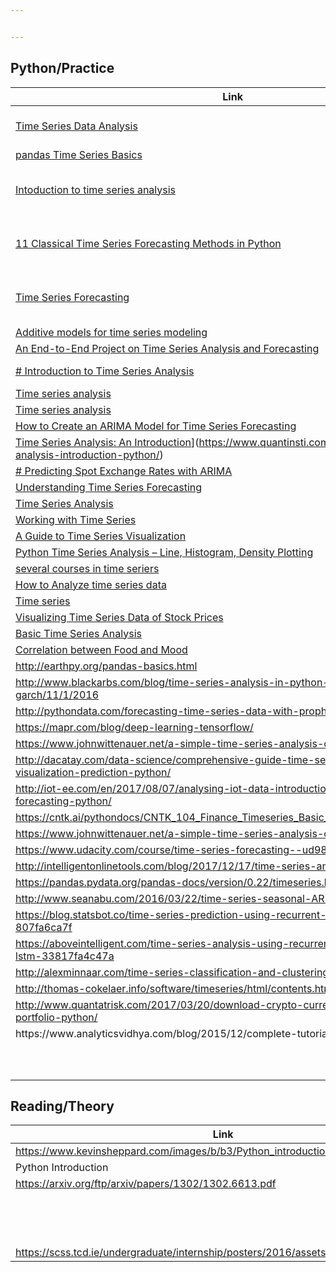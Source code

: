 ```yaml
---


---
```


<h2 id="pythonpractice">Python/Practice</h2>

<table>
<thead>
<tr>
<th>Link</th>
<th>Note</th>
<th>File</th>
</tr>
</thead>
<tbody>
<tr>
<td><a href="https://dzone.com/articles/time-series-data-analysis-tutorial-with-pandas">Time Series Data Analysis</a></td>
<td>Periodicity and Autocorrelation,diet, gym, and finance</td>
<td>0</td>
</tr>
<tr>
<td><a href="https://chrisalbon.com/python/data_wrangling/pandas_time_series_basics/">pandas Time Series Basics</a></td>
<td></td>
<td>0</td>
</tr>
<tr>
<td><a href="https://www.pycon.it/media/conference/slides/introduction-to-data-analysis-with-pandas.pdf">Intoduction to time series analysis</a></td>
<td>Part1: Basic &amp; Visualization, Part 2: Time-Series data of a single item</td>
<td>2</td>
</tr>
<tr>
<td><a href="https://machinelearningmastery.com/time-series-forecasting-methods-in-python-cheat-sheet/">11 Classical Time Series Forecasting Methods in Python</a></td>
<td>11 different classical time series forecasting methods</td>
<td>1</td>
</tr>
<tr>
<td><a href="https://www.analyticsvidhya.com/blog/2016/02/time-series-forecasting-codes-python/">Time Series Forecasting</a></td>
<td>A comprehensive beginner’s guide to create a Time Series Forecast</td>
<td>1</td>
</tr>
<tr>
<td><a href="https://towardsdatascience.com/time-series-analysis-in-python-an-introduction-70d5a5b1d52a">Additive models for time series modeling</a></td>
<td></td>
<td>1</td>
</tr>
<tr>
<td><a href="https://towardsdatascience.com/an-end-to-end-project-on-time-series-analysis-and-forecasting-with-python-4835e6bf050b">An End-to-End Project on Time Series Analysis and Forecasting</a></td>
<td></td>
<td>1</td>
</tr>
<tr>
<td><a href="https://www.datacamp.com/courses/introduction-to-time-series-analysis-in-python"># Introduction to Time Series Analysis</a></td>
<td>Correlation and Autocorrelation</td>
<td>1</td>
</tr>
<tr>
<td><a href="https://medium.com/open-machine-learning-course/open-machine-learning-course-topic-9-time-series-analysis-in-python-a270cb05e0b3">Time series analysis</a></td>
<td></td>
<td>1</td>
</tr>
<tr>
<td><a href="https://www.kaggle.com/kashnitsky/topic-9-part-1-time-series-analysis-in-python">Time series analysis</a></td>
<td></td>
<td>1</td>
</tr>
<tr>
<td><a href="https://machinelearningmastery.com/arima-for-time-series-forecasting-with-python/">How to Create an ARIMA Model for Time Series Forecasting</a></td>
<td>ARIMA Model</td>
<td>1</td>
</tr>
<tr>
<td><a href="https://www.quantinsti.com/blog/time-series-analysis-introduction-python/" title="Permalink to Time Series Analysis: An Introduction In Python">Time Series Analysis: An Introduction</a>](<a href="https://www.quantinsti.com/blog/time-series-analysis-introduction-python/">https://www.quantinsti.com/blog/time-series-analysis-introduction-python/</a>)</td>
<td></td>
<td>1</td>
</tr>
<tr>
<td><a href="https://dataplatform.cloud.ibm.com/exchange/public/entry/view/815137c868b916821dec777bdc23013c"># Predicting Spot Exchange Rates with ARIMA</a></td>
<td></td>
<td>0</td>
</tr>
<tr>
<td><a href="https://www.vinta.com.br/blog/2018/understanding-time-series-forecasting-python/">Understanding Time Series Forecasting</a></td>
<td></td>
<td>1</td>
</tr>
<tr>
<td><a href="https://github.com/rouseguy/TimeSeriesAnalysiswithPython">Time Series Analysis</a></td>
<td></td>
<td>1</td>
</tr>
<tr>
<td><a href="https://jakevdp.github.io/PythonDataScienceHandbook/03.11-working-with-time-series.html">Working with Time Series</a></td>
<td></td>
<td>2</td>
</tr>
<tr>
<td><a href="https://www.digitalocean.com/community/tutorials/a-guide-to-time-series-visualization-with-python-3">A Guide to Time Series Visualization</a></td>
<td></td>
<td>2</td>
</tr>
<tr>
<td><a href="https://data-flair.training/blogs/python-time-series/">Python Time Series Analysis – Line, Histogram, Density Plotting</a></td>
<td></td>
<td></td>
</tr>
<tr>
<td><a href="https://www.coursera.org/courses?query=time%20series%20analysis">several courses in time seriers</a></td>
<td></td>
<td>3</td>
</tr>
<tr>
<td><a href="https://dev.to/harishkgarg/-how-to-analyze-time-series-data-in-python-pandas-ih9">How to Analyze time series data</a></td>
<td></td>
<td>3</td>
</tr>
<tr>
<td><a href="https://www.tutorialspoint.com/python/python_time_series.htm">Time series</a></td>
<td></td>
<td>3</td>
</tr>
<tr>
<td><a href="https://byteacademy.co/blog/time-series-python">Visualizing Time Series Data of Stock Prices</a></td>
<td></td>
<td>1</td>
</tr>
<tr>
<td><a href="http://kevinmeurer.com/introduction-to-data-analytics-part-1-time-series-analysis/">Basic Time Series Analysis</a></td>
<td></td>
<td>1</td>
</tr>
<tr>
<td><a href="http://intelligentonlinetools.com/blog/tag/time-series-analysis-python/">Correlation between Food and Mood</a></td>
<td></td>
<td>1</td>
</tr>
<tr>
<td><a href="http://earthpy.org/pandas-basics.html">http://earthpy.org/pandas-basics.html</a></td>
<td></td>
<td></td>
</tr>
<tr>
<td><a href="http://www.blackarbs.com/blog/time-series-analysis-in-python-linear-models-to-garch/11/1/2016">http://www.blackarbs.com/blog/time-series-analysis-in-python-linear-models-to-garch/11/1/2016</a></td>
<td></td>
<td></td>
</tr>
<tr>
<td><a href="http://pythondata.com/forecasting-time-series-data-with-prophet-part-1/">http://pythondata.com/forecasting-time-series-data-with-prophet-part-1/</a></td>
<td></td>
<td></td>
</tr>
<tr>
<td><a href="https://mapr.com/blog/deep-learning-tensorflow/">https://mapr.com/blog/deep-learning-tensorflow/</a></td>
<td></td>
<td></td>
</tr>
<tr>
<td><a href="https://www.johnwittenauer.net/a-simple-time-series-analysis-of-the-sp-500-index/">https://www.johnwittenauer.net/a-simple-time-series-analysis-of-the-sp-500-index/</a></td>
<td></td>
<td></td>
</tr>
<tr>
<td><a href="http://dacatay.com/data-science/comprehensive-guide-time-series-analytics-visualization-prediction-python/">http://dacatay.com/data-science/comprehensive-guide-time-series-analytics-visualization-prediction-python/</a></td>
<td></td>
<td></td>
</tr>
<tr>
<td><a href="http://iot-ee.com/en/2017/08/07/analysing-iot-data-introduction-time-series-forecasting-python/">http://iot-ee.com/en/2017/08/07/analysing-iot-data-introduction-time-series-forecasting-python/</a></td>
<td></td>
<td></td>
</tr>
<tr>
<td><a href="https://cntk.ai/pythondocs/CNTK_104_Finance_Timeseries_Basic_with_Pandas_Numpy.html">https://cntk.ai/pythondocs/CNTK_104_Finance_Timeseries_Basic_with_Pandas_Numpy.html</a></td>
<td></td>
<td></td>
</tr>
<tr>
<td><a href="https://www.johnwittenauer.net/a-simple-time-series-analysis-of-the-sp-500-index/">https://www.johnwittenauer.net/a-simple-time-series-analysis-of-the-sp-500-index/</a></td>
<td></td>
<td></td>
</tr>
<tr>
<td><a href="https://www.udacity.com/course/time-series-forecasting--ud980">https://www.udacity.com/course/time-series-forecasting--ud980</a></td>
<td></td>
<td></td>
</tr>
<tr>
<td><a href="http://intelligentonlinetools.com/blog/2017/12/17/time-series-analysis-python-prophet/">http://intelligentonlinetools.com/blog/2017/12/17/time-series-analysis-python-prophet/</a></td>
<td></td>
<td></td>
</tr>
<tr>
<td><a href="https://pandas.pydata.org/pandas-docs/version/0.22/timeseries.html">https://pandas.pydata.org/pandas-docs/version/0.22/timeseries.html</a></td>
<td></td>
<td></td>
</tr>
<tr>
<td><a href="http://www.seanabu.com/2016/03/22/time-series-seasonal-ARIMA-model-in-python/">http://www.seanabu.com/2016/03/22/time-series-seasonal-ARIMA-model-in-python/</a></td>
<td></td>
<td></td>
</tr>
<tr>
<td><a href="https://blog.statsbot.co/time-series-prediction-using-recurrent-neural-networks-lstms-807fa6ca7f">https://blog.statsbot.co/time-series-prediction-using-recurrent-neural-networks-lstms-807fa6ca7f</a></td>
<td></td>
<td></td>
</tr>
<tr>
<td><a href="https://aboveintelligent.com/time-series-analysis-using-recurrent-neural-networks-lstm-33817fa4c47a">https://aboveintelligent.com/time-series-analysis-using-recurrent-neural-networks-lstm-33817fa4c47a</a></td>
<td></td>
<td></td>
</tr>
<tr>
<td><a href="http://alexminnaar.com/time-series-classification-and-clustering-with-python.html">http://alexminnaar.com/time-series-classification-and-clustering-with-python.html</a></td>
<td></td>
<td></td>
</tr>
<tr>
<td><a href="http://thomas-cokelaer.info/software/timeseries/html/contents.html">http://thomas-cokelaer.info/software/timeseries/html/contents.html</a></td>
<td></td>
<td></td>
</tr>
<tr>
<td><a href="http://www.quantatrisk.com/2017/03/20/download-crypto-currency-time-series-portfolio-python/">http://www.quantatrisk.com/2017/03/20/download-crypto-currency-time-series-portfolio-python/</a></td>
<td></td>
<td></td>
</tr>
<tr>
<td>https://www.analyticsvidhya.com/blog/2015/12/complete-tutorial-time-series-modeling/</td>
<td></td>
<td></td>
</tr>
<tr>
<td></td>
<td></td>
<td></td>
</tr>
<tr>
<td></td>
<td></td>
<td></td>
</tr>
<tr>
<td></td>
<td></td>
<td></td>
</tr>
<tr>
<td></td>
<td></td>
<td></td>
</tr>
<tr>
<td></td>
<td></td>
<td></td>
</tr>
<tr>
<td></td>
<td></td>
<td></td>
</tr>
<tr>
<td></td>
<td></td>
<td></td>
</tr>
<tr>
<td></td>
<td></td>
<td></td>
</tr>
<tr>
<td></td>
<td></td>
<td></td>
</tr>
<tr>
<td></td>
<td></td>
<td></td>
</tr>
</tbody>
</table><h2 id="readingtheory">Reading/Theory</h2>

<table>
<thead>
<tr>
<th>Link</th>
<th>Note</th>
<th>File</th>
</tr>
</thead>
<tbody>
<tr>
<td><a href="https://www.kevinsheppard.com/images/b/b3/Python_introduction-2016.pdf">https://www.kevinsheppard.com/images/b/b3/Python_introduction-2016.pdf</a></td>
<td></td>
<td></td>
</tr>
<tr>
<td>Python Introduction</td>
<td></td>
<td></td>
</tr>
<tr>
<td><a href="https://arxiv.org/ftp/arxiv/papers/1302/1302.6613.pdf">https://arxiv.org/ftp/arxiv/papers/1302/1302.6613.pdf</a></td>
<td></td>
<td></td>
</tr>
<tr>
<td></td>
<td></td>
<td></td>
</tr>
<tr>
<td></td>
<td></td>
<td></td>
</tr>
<tr>
<td></td>
<td></td>
<td></td>
</tr>
<tr>
<td></td>
<td></td>
<td></td>
</tr>
<tr>
<td></td>
<td></td>
<td></td>
</tr>
<tr>
<td></td>
<td></td>
<td></td>
</tr>
<tr>
<td></td>
<td></td>
<td></td>
</tr>
<tr>
<td></td>
<td></td>
<td></td>
</tr>
<tr>
<td></td>
<td></td>
<td></td>
</tr>
<tr>
<td></td>
<td></td>
<td></td>
</tr>
<tr>
<td></td>
<td></td>
<td></td>
</tr>
<tr>
<td></td>
<td></td>
<td></td>
</tr>
<tr>
<td></td>
<td></td>
<td></td>
</tr>
<tr>
<td></td>
<td></td>
<td></td>
</tr>
<tr>
<td><a href="https://scss.tcd.ie/undergraduate/internship/posters/2016/assets/yana_kulizhskaya.pdf">https://scss.tcd.ie/undergraduate/internship/posters/2016/assets/yana_kulizhskaya.pdf</a></td>
<td></td>
<td></td>
</tr>
</tbody>
</table>
